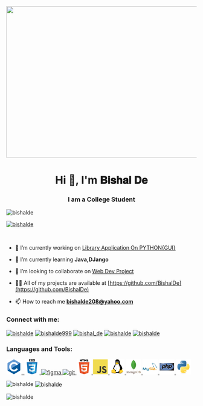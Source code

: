 <img src="https://media2.giphy.com/media/RbDKaczqWovIugyJmW/giphy.gif?cid=ecf05e47wh543qxjl6n5egco520couukibtmzf61mod2v19b&rid=giphy.gif&ct=g" width="1100" height="400"  />
<h1 align="center">Hi 👋, I'm 𝐁𝐢𝐬𝐡𝐚𝐥 𝐃𝐞</h1>
<h3 align="center">I am a College Student</h3>

<p align="left"> <img src="https://komarev.com/ghpvc/?username=bishalde&label=Profile%20views&color=0e75b6&style=flat" alt="bishalde" /> </p>

<p align="left"> <a href="https://github.com/ryo-ma/github-profile-trophy"><img src="https://github-profile-trophy.vercel.app/?username=bishalde&row=2&column=5&theme=darkhub&margin-w=50&margin-h=35" alt="bishalde" /></a> </p>

<p align="left"> <a href="https://twitter.com/" target="blank"><img src="https://img.shields.io/twitter/follow/?logo=twitter&style=for-the-badge" alt="" /></a> </p>

- 🔭 I’m currently working on [Library Application On PYTHON{GUI}](https://github.com/BishalDe/Library-Management-Application-PYTHON-GUI-tkinter-.git)

- 🌱 I’m currently learning **Java,DJango**

- 👯 I’m looking to collaborate on [Web Dev Project](https://github.com/BishalDe/WebDev1.git)

- 👨‍💻 All of my projects are available at [https://github.com/BishalDe](https://github.com/BishalDe)

- 📫 How to reach me **bishalde208@yahoo.com**

<h3 align="left">Connect with me:</h3>
<p align="left">
<a href="https://linkedin.com/in/bishalde" target="blank"><img align="center" src="https://raw.githubusercontent.com/rahuldkjain/github-profile-readme-generator/master/src/images/icons/Social/linked-in-alt.svg" alt="bishalde" height="30" width="40" /></a>
<a href="https://fb.com/bishalde999" target="blank"><img align="center" src="https://raw.githubusercontent.com/rahuldkjain/github-profile-readme-generator/master/src/images/icons/Social/facebook.svg" alt="bishalde999" height="30" width="40" /></a>
<a href="https://instagram.com/bishal_de" target="blank"><img align="center" src="https://raw.githubusercontent.com/rahuldkjain/github-profile-readme-generator/master/src/images/icons/Social/instagram.svg" alt="bishal_de" height="30" width="40" /></a>
<a href="https://www.codechef.com/users/bishalde" target="blank"><img align="center" src="https://cdn.jsdelivr.net/npm/simple-icons@3.1.0/icons/codechef.svg" alt="bishalde" height="30" width="40" /></a>
<a href="https://www.hackerrank.com/bishalde" target="blank"><img align="center" src="https://raw.githubusercontent.com/rahuldkjain/github-profile-readme-generator/master/src/images/icons/Social/hackerrank.svg" alt="bishalde" height="30" width="40" /></a>
</p>

<h3 align="left">Languages and Tools:</h3>
<p align="left"> <a href="https://www.cprogramming.com/" target="_blank" rel="noreferrer"> <img src="https://raw.githubusercontent.com/devicons/devicon/master/icons/c/c-original.svg" alt="c" width="40" height="40"/> </a> <a href="https://www.w3schools.com/css/" target="_blank" rel="noreferrer"> &nbsp;<img src="https://raw.githubusercontent.com/devicons/devicon/master/icons/css3/css3-original-wordmark.svg" alt="css3" width="40" height="40"/> </a> <a href="https://www.figma.com/" target="_blank" rel="noreferrer"> <img src="https://www.vectorlogo.zone/logos/figma/figma-icon.svg" alt="figma" width="40" height="40"/> </a> <a href="https://git-scm.com/" target="_blank" rel="noreferrer"> <img src="https://www.vectorlogo.zone/logos/git-scm/git-scm-icon.svg" alt="git" width="40" height="40"/> </a> <a href="https://www.w3.org/html/" target="_blank" rel="noreferrer"> <img src="https://raw.githubusercontent.com/devicons/devicon/master/icons/html5/html5-original-wordmark.svg" alt="html5" width="40" height="40"/> </a> <a href="https://developer.mozilla.org/en-US/docs/Web/JavaScript" target="_blank" rel="noreferrer"> <img src="https://raw.githubusercontent.com/devicons/devicon/master/icons/javascript/javascript-original.svg" alt="javascript" width="40" height="40"/> </a> <a href="https://www.linux.org/" target="_blank" rel="noreferrer"> <img src="https://raw.githubusercontent.com/devicons/devicon/master/icons/linux/linux-original.svg" alt="linux" width="40" height="40"/> </a> <a href="https://www.mongodb.com/" target="_blank" rel="noreferrer"> <img src="https://raw.githubusercontent.com/devicons/devicon/master/icons/mongodb/mongodb-original-wordmark.svg" alt="mongodb" width="40" height="40"/> </a> <a href="https://www.mysql.com/" target="_blank" rel="noreferrer"> <img src="https://raw.githubusercontent.com/devicons/devicon/master/icons/mysql/mysql-original-wordmark.svg" alt="mysql" width="40" height="40"/> </a> <a href="https://www.php.net" target="_blank" rel="noreferrer"> <img src="https://raw.githubusercontent.com/devicons/devicon/master/icons/php/php-original.svg" alt="php" width="40" height="40"/> </a> <a href="https://www.python.org" target="_blank" rel="noreferrer"> <img src="https://raw.githubusercontent.com/devicons/devicon/master/icons/python/python-original.svg" alt="python" width="40" height="40"/> </a> </p>

<p><img align="left" src="https://github-readme-stats.vercel.app/api/top-langs?username=bishalde&show_icons=true&locale=en&layout=compact&theme=radical" alt="bishalde" /></p>
<p>&nbsp;<img align="center" src="https://github-readme-stats.vercel.app/api?username=bishalde&show_icons=true&locale=en&theme=radical" alt="bishalde" /></p>
<p><img align="center" src="https://github-readme-streak-stats.herokuapp.com/?user=bishalde&theme=radical" alt="bishalde" /></p>
